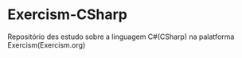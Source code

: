 # Exercism-CSharp

Repositório des estudo sobre a linguagem C#(CSharp) na palatforma Exercism(Exercism.org)
